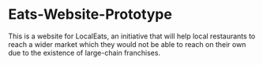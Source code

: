 # Eats-Website-Prototype

This is a website for LocalEats, an initiative that will help local restaurants to reach a wider market which
they would not be able to reach on their own due to the existence of large-chain franchises. 